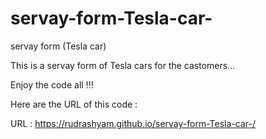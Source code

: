 # servay-form-Tesla-car-
servay form (Tesla car) 


This is a servay form of Tesla cars for the castomers...

Enjoy the code all !!!


Here are the URL of this code : 

URL :  https://rudrashyam.github.io/servay-form-Tesla-car-/
